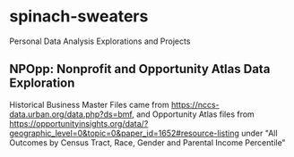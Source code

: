 # spinach-sweaters
Personal Data Analysis Explorations and Projects

## NPOpp: Nonprofit and Opportunity Atlas Data Exploration
Historical Business Master Files came from https://nccs-data.urban.org/data.php?ds=bmf,
and Opportunity Atlas files from https://opportunityinsights.org/data/?geographic_level=0&topic=0&paper_id=1652#resource-listing under "All Outcomes by Census Tract, Race, Gender and Parental Income Percentile"

